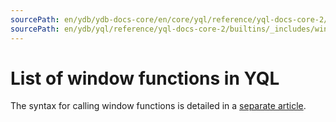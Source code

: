 ```yaml
---
sourcePath: en/ydb/ydb-docs-core/en/core/yql/reference/yql-docs-core-2/builtins/_includes/window/intro.md
sourcePath: en/ydb/yql/reference/yql-docs-core-2/builtins/_includes/window/intro.md
---
```

# List of window functions in YQL
The syntax for calling window functions is detailed in a [separate article](../../../syntax/window.md).
